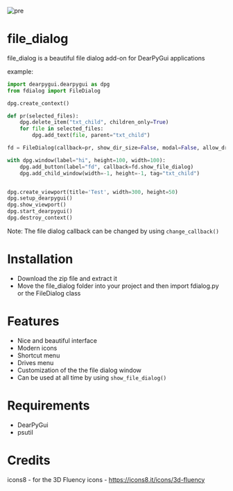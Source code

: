 ![pre](https://github.com/totallynotdrait/file_dialog/assets/108739871/9fa6e4b2-adb0-4000-98fe-1e5f7c273abe)

# file_dialog
file_dialog is a beautiful file dialog add-on for DearPyGui applications

example:
```python
import dearpygui.dearpygui as dpg
from fdialog import FileDialog

dpg.create_context()

def pr(selected_files):
    dpg.delete_item("txt_child", children_only=True)
    for file in selected_files:
        dpg.add_text(file, parent="txt_child")

fd = FileDialog(callback=pr, show_dir_size=False, modal=False, allow_drag=False, default_path="..")

with dpg.window(label="hi", height=100, width=100):
    dpg.add_button(label="fd", callback=fd.show_file_dialog)
    dpg.add_child_window(width=-1, height=-1, tag="txt_child")


dpg.create_viewport(title='Test', width=300, height=50)
dpg.setup_dearpygui()
dpg.show_viewport()
dpg.start_dearpygui()
dpg.destroy_context()
```
Note: The file dialog callback can be changed by using ```change_callback()```

# Installation
- Download the zip file and extract it
- Move the file_dialog folder into your project and then import fdialog.py or the FileDialog class

# Features
- Nice and beautiful interface
- Modern icons
- Shortcut menu
- Drives menu
- Customization of the the file dialog window
- Can be used at all time by using ```show_file_dialog()```

# Requirements
- DearPyGui
- psutil

# Credits
icons8 - for the 3D Fluency icons - https://icons8.it/icons/3d-fluency
